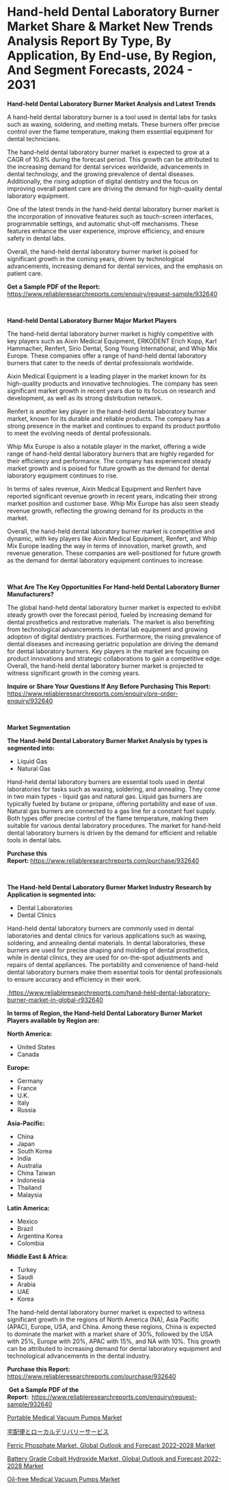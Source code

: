 <p><h1>Hand-held Dental Laboratory Burner Market Share & Market New Trends Analysis Report By Type, By Application, By End-use, By Region, And Segment Forecasts, 2024 - 2031</h1></p><p><strong>Hand-held Dental Laboratory Burner Market Analysis and Latest Trends</strong></p>
<p><p>A hand-held dental laboratory burner is a tool used in dental labs for tasks such as waxing, soldering, and melting metals. These burners offer precise control over the flame temperature, making them essential equipment for dental technicians.</p><p>The hand-held dental laboratory burner market is expected to grow at a CAGR of 10.8% during the forecast period. This growth can be attributed to the increasing demand for dental services worldwide, advancements in dental technology, and the growing prevalence of dental diseases. Additionally, the rising adoption of digital dentistry and the focus on improving overall patient care are driving the demand for high-quality dental laboratory equipment.</p><p>One of the latest trends in the hand-held dental laboratory burner market is the incorporation of innovative features such as touch-screen interfaces, programmable settings, and automatic shut-off mechanisms. These features enhance the user experience, improve efficiency, and ensure safety in dental labs.</p><p>Overall, the hand-held dental laboratory burner market is poised for significant growth in the coming years, driven by technological advancements, increasing demand for dental services, and the emphasis on patient care.</p></p>
<p><strong>Get a Sample PDF of the Report:&nbsp;</strong> <a href="https://www.reliableresearchreports.com/enquiry/request-sample/932640">https://www.reliableresearchreports.com/enquiry/request-sample/932640</a></p>
<p>&nbsp;</p>
<p><strong>Hand-held Dental Laboratory Burner Major Market Players</strong></p>
<p><p>The hand-held dental laboratory burner market is highly competitive with key players such as Aixin Medical Equipment, ERKODENT Erich Kopp, Karl Hammacher, Renfert, Sirio Dental, Song Young International, and Whip Mix Europe. These companies offer a range of hand-held dental laboratory burners that cater to the needs of dental professionals worldwide.</p><p>Aixin Medical Equipment is a leading player in the market known for its high-quality products and innovative technologies. The company has seen significant market growth in recent years due to its focus on research and development, as well as its strong distribution network.</p><p>Renfert is another key player in the hand-held dental laboratory burner market, known for its durable and reliable products. The company has a strong presence in the market and continues to expand its product portfolio to meet the evolving needs of dental professionals.</p><p>Whip Mix Europe is also a notable player in the market, offering a wide range of hand-held dental laboratory burners that are highly regarded for their efficiency and performance. The company has experienced steady market growth and is poised for future growth as the demand for dental laboratory equipment continues to rise.</p><p>In terms of sales revenue, Aixin Medical Equipment and Renfert have reported significant revenue growth in recent years, indicating their strong market position and customer base. Whip Mix Europe has also seen steady revenue growth, reflecting the growing demand for its products in the market.</p><p>Overall, the hand-held dental laboratory burner market is competitive and dynamic, with key players like Aixin Medical Equipment, Renfert, and Whip Mix Europe leading the way in terms of innovation, market growth, and revenue generation. These companies are well-positioned for future growth as the demand for dental laboratory equipment continues to increase.</p></p>
<p>&nbsp;</p>
<p><strong>What Are The Key Opportunities For Hand-held Dental Laboratory Burner Manufacturers?</strong></p>
<p><p>The global hand-held dental laboratory burner market is expected to exhibit steady growth over the forecast period, fueled by increasing demand for dental prosthetics and restorative materials. The market is also benefiting from technological advancements in dental lab equipment and growing adoption of digital dentistry practices. Furthermore, the rising prevalence of dental diseases and increasing geriatric population are driving the demand for dental laboratory burners. Key players in the market are focusing on product innovations and strategic collaborations to gain a competitive edge. Overall, the hand-held dental laboratory burner market is projected to witness significant growth in the coming years.</p></p>
<p><strong>Inquire or Share Your Questions If Any Before Purchasing This Report:</strong> <a href="https://www.reliableresearchreports.com/enquiry/pre-order-enquiry/932640">https://www.reliableresearchreports.com/enquiry/pre-order-enquiry/932640</a></p>
<p>&nbsp;</p>
<p><strong>Market Segmentation</strong></p>
<p><strong>The Hand-held Dental Laboratory Burner Market Analysis by types is segmented into:</strong></p>
<p><ul><li>Liquid Gas</li><li>Natural Gas</li></ul></p>
<p><p>Hand-held dental laboratory burners are essential tools used in dental laboratories for tasks such as waxing, soldering, and annealing. They come in two main types - liquid gas and natural gas. Liquid gas burners are typically fueled by butane or propane, offering portability and ease of use. Natural gas burners are connected to a gas line for a constant fuel supply. Both types offer precise control of the flame temperature, making them suitable for various dental laboratory procedures. The market for hand-held dental laboratory burners is driven by the demand for efficient and reliable tools in dental labs.</p></p>
<p><strong>Purchase this Report:&nbsp;</strong><a href="https://www.reliableresearchreports.com/purchase/932640">https://www.reliableresearchreports.com/purchase/932640</a></p>
<p>&nbsp;</p>
<p><strong>The Hand-held Dental Laboratory Burner Market Industry Research by Application is segmented into:</strong></p>
<p><ul><li>Dental Laboratories</li><li>Dental Clinics</li></ul></p>
<p><p>Hand-held dental laboratory burners are commonly used in dental laboratories and dental clinics for various applications such as waxing, soldering, and annealing dental materials. In dental laboratories, these burners are used for precise shaping and molding of dental prosthetics, while in dental clinics, they are used for on-the-spot adjustments and repairs of dental appliances. The portability and convenience of hand-held dental laboratory burners make them essential tools for dental professionals to ensure accuracy and efficiency in their work.</p></p>
<p><a href="https://www.reliableresearchreports.com/hand-held-dental-laboratory-burner-market-in-global-r932640">&nbsp;https://www.reliableresearchreports.com/hand-held-dental-laboratory-burner-market-in-global-r932640</a></p>
<p><strong>In terms of Region, the Hand-held Dental Laboratory Burner Market Players available by Region are:</strong></p>
<p>
    <p> <strong> North America: </strong>
        <ul>
            <li>United States</li>
            <li>Canada</li>
        </ul>
        </p> 
    <p> <strong> Europe: </strong>
        <ul>
            <li>Germany</li>
            <li>France</li>
            <li>U.K.</li>
            <li>Italy</li>
            <li>Russia</li>
        </ul>
        </p> 
    <p> <strong> Asia-Pacific: </strong>
        <ul>
            <li>China</li>
            <li>Japan</li>
            <li>South Korea</li>
            <li>India</li>
            <li>Australia</li>
            <li>China Taiwan</li>
            <li>Indonesia</li>
            <li>Thailand</li>
            <li>Malaysia</li>
        </ul>
        </p> 
    <p> <strong> Latin America: </strong>
        <ul>
            <li>Mexico</li>
            <li>Brazil</li>
            <li>Argentina Korea</li>
            <li>Colombia</li>
        </ul>
        </p> 
    <p> <strong> Middle East & Africa: </strong>
        <ul>
            <li>Turkey</li>
            <li>Saudi</li>
            <li>Arabia</li>
            <li>UAE</li>
            <li>Korea</li>
        </ul>
    </p>
    </p>
<p><p>The hand-held dental laboratory burner market is expected to witness significant growth in the regions of North America (NA), Asia Pacific (APAC), Europe, USA, and China. Among these regions, China is expected to dominate the market with a market share of 30%, followed by the USA with 25%, Europe with 20%, APAC with 15%, and NA with 10%. This growth can be attributed to increasing demand for dental laboratory equipment and technological advancements in the dental industry.</p></p>
<p><strong>Purchase this Report: </strong><a href="https://www.reliableresearchreports.com/purchase/932640">https://www.reliableresearchreports.com/purchase/932640</a></p>
<p>&nbsp;<strong>Get a Sample PDF of the Report:&nbsp;&nbsp;</strong><a href="https://www.reliableresearchreports.com/enquiry/request-sample/932640">https://www.reliableresearchreports.com/enquiry/request-sample/932640</a></p>
<p><strong></strong></p>
<p><p><a href="https://github.com/irfadac/Market-Research-Report-List-4/blob/main/portable-medical-vacuum-pumps-market.md">Portable Medical Vacuum Pumps Market</a></p><p><a href="https://medium.com/@hattietromp/%E5%AE%85%E9%85%8D%E6%A5%AD%E7%95%8C%E3%81%AE%E5%B8%82%E5%A0%B4%E8%AA%BF%E6%9F%BB%E3%83%AC%E3%83%9D%E3%83%BC%E3%83%88-%E5%B8%82%E5%A0%B4%E4%BA%88%E6%B8%AC%E3%81%A8%E6%88%90%E9%95%B7%E8%A6%8B%E9%80%9A%E3%81%97-2024%E5%B9%B4%E3%81%8B%E3%82%892031%E5%B9%B4%E3%81%BE%E3%81%A7%E3%81%AE%E7%9D%80%E5%AE%9F%E3%81%AA9-9-%E3%81%AEcagr-c97d8a2852d0">宅配便とローカルデリバリーサービス</a></p><p><a href="https://issuu.com/reportprime-2/docs/ferric-phosphate-market-global-outl_ec68791612e478">Ferric Phosphate Market, Global Outlook and Forecast 2022-2028 Market</a></p><p><a href="https://issuu.com/reportprime-2/docs/battery-grade-cobalt-hydroxide-mark_2e80dec9dd8064">Battery Grade Cobalt Hydroxide Market, Global Outlook and Forecast 2022-2028 Market</a></p><p><a href="https://github.com/ashepherd82/Market-Research-Report-List-6/blob/main/oil-free-medical-vacuum-pumps-market.md">Oil-free Medical Vacuum Pumps Market</a></p></p>